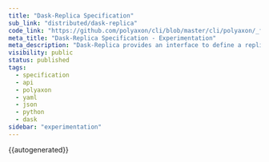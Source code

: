 ```yaml
---
title: "Dask-Replica Specification"
sub_link: "distributed/dask-replica"
code_link: "https://github.com/polyaxon/cli/blob/master/cli/polyaxon/_flow/run/dask/replica.py"
meta_title: "Dask-Replica Specification - Experimentation"
meta_description: "Dask-Replica provides an interface to define a replica for DaskJob."
visibility: public
status: published
tags:
  - specification
  - api
  - polyaxon
  - yaml
  - json
  - python
  - dask
sidebar: "experimentation"
---
```


{{autogenerated}}
